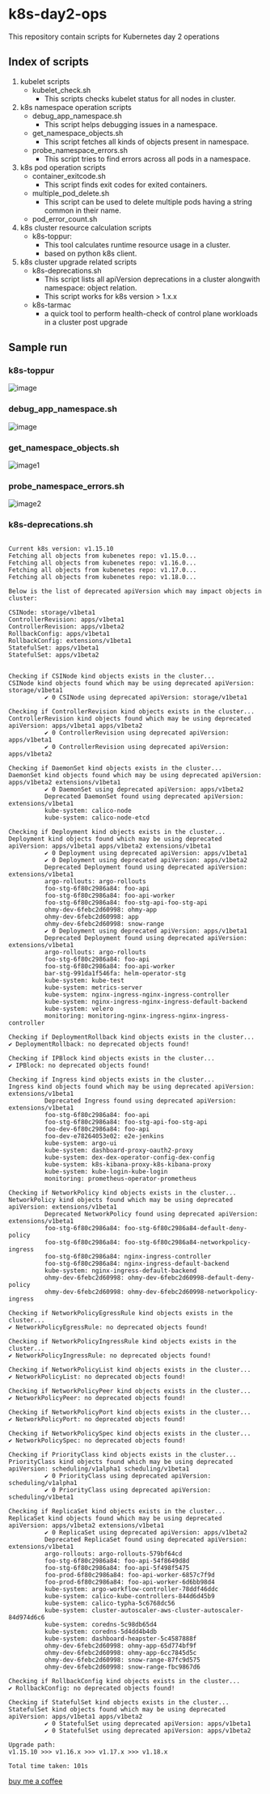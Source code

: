 # k8s-day2-ops
This repository contain scripts for Kubernetes day 2 operations

## Index of scripts
1. kubelet scripts
    - kubelet_check.sh
        - This scripts checks kubelet status for all nodes in cluster.
2. k8s namespace operation scripts
    - debug_app_namespace.sh
        - This script helps debugging issues in a namespace.
    - get_namespace_objects.sh
        - This script fetches all kinds of objects present in namespace.
    - probe_namespace_errors.sh
        - This script tries to find errors across all pods in a namespace.
3. k8s pod operation scripts
    - container_exitcode.sh
        - This script finds exit codes for exited containers.
    - multiple_pod_delete.sh
        - This script can be used to delete multiple pods having a string common in their name.
    - pod_error_count.sh
4. k8s cluster resource calculation scripts
    - k8s-toppur:  
        - This tool calculates runtime resource usage in a cluster. 
        - based on python k8s client.
5. k8s cluster upgrade related scripts
    - k8s-deprecations.sh
        - This script lists all apiVersion deprecations in a cluster alongwith namespace: object relation.
        - This script works for k8s version > 1.x.x
    - k8s-tarmac
        - a quick tool to perform health-check of control plane workloads in a cluster post upgrade


## Sample run

### k8s-toppur

![image](resource_calcuation/k8s-toppur/imgs/k8s-toppur.png)

### debug_app_namespace.sh

![image](doc/images/debug_app_namespace.png)

### get_namespace_objects.sh

![image1](doc/images/get_namespace_objects.png)

### probe_namespace_errors.sh

![image2](doc/images/probe_namespace_errors.png)

### k8s-deprecations.sh

```$ ./k8s-deprecations.sh 1.18.0 -v

Current k8s version: v1.15.10
Fetching all objects from kubenetes repo: v1.15.0...
Fetching all objects from kubenetes repo: v1.16.0...
Fetching all objects from kubenetes repo: v1.17.0...
Fetching all objects from kubenetes repo: v1.18.0...

Below is the list of deprecated apiVersion which may impact objects in cluster: 

CSINode: storage/v1beta1
ControllerRevision: apps/v1beta1
ControllerRevision: apps/v1beta2
RollbackConfig: apps/v1beta1
RollbackConfig: extensions/v1beta1
StatefulSet: apps/v1beta1
StatefulSet: apps/v1beta2


Checking if CSINode kind objects exists in the cluster... 
CSINode kind objects found which may be using deprecated apiVersion: storage/v1beta1
          ✔ 0 CSINode using deprecated apiVersion: storage/v1beta1

Checking if ControllerRevision kind objects exists in the cluster... 
ControllerRevision kind objects found which may be using deprecated apiVersion: apps/v1beta1 apps/v1beta2
          ✔ 0 ControllerRevision using deprecated apiVersion: apps/v1beta1
          ✔ 0 ControllerRevision using deprecated apiVersion: apps/v1beta2

Checking if DaemonSet kind objects exists in the cluster... 
DaemonSet kind objects found which may be using deprecated apiVersion: apps/v1beta2 extensions/v1beta1
          ✔ 0 DaemonSet using deprecated apiVersion: apps/v1beta2
          Deprecated DaemonSet found using deprecated apiVersion: extensions/v1beta1
          kube-system: calico-node
          kube-system: calico-node-etcd

Checking if Deployment kind objects exists in the cluster... 
Deployment kind objects found which may be using deprecated apiVersion: apps/v1beta1 apps/v1beta2 extensions/v1beta1
          ✔ 0 Deployment using deprecated apiVersion: apps/v1beta1
          ✔ 0 Deployment using deprecated apiVersion: apps/v1beta2
          Deprecated Deployment found using deprecated apiVersion: extensions/v1beta1
          argo-rollouts: argo-rollouts
          foo-stg-6f80c2986a84: foo-api
          foo-stg-6f80c2986a84: foo-api-worker
          foo-stg-6f80c2986a84: foo-stg-api-foo-stg-api
          ohmy-dev-6febc2d60998: ohmy-app
          ohmy-dev-6febc2d60998: app
          ohmy-dev-6febc2d60998: snow-range
          ✔ 0 Deployment using deprecated apiVersion: apps/v1beta1
          Deprecated Deployment found using deprecated apiVersion: extensions/v1beta1
          argo-rollouts: argo-rollouts
          foo-stg-6f80c2986a84: foo-api
          foo-stg-6f80c2986a84: foo-api-worker
          bar-stg-991da1f546fa: helm-operator-stg
          kube-system: kube-test
          kube-system: metrics-server
          kube-system: nginx-ingress-nginx-ingress-controller
          kube-system: nginx-ingress-nginx-ingress-default-backend
          kube-system: velero
          monitoring: monitoring-nginx-ingress-nginx-ingress-controller

Checking if DeploymentRollback kind objects exists in the cluster... 
✔ DeploymentRollback: no deprecated objects found!

Checking if IPBlock kind objects exists in the cluster... 
✔ IPBlock: no deprecated objects found!

Checking if Ingress kind objects exists in the cluster... 
Ingress kind objects found which may be using deprecated apiVersion: extensions/v1beta1
          Deprecated Ingress found using deprecated apiVersion: extensions/v1beta1
          foo-stg-6f80c2986a84: foo-api
          foo-stg-6f80c2986a84: foo-stg-api-foo-stg-api
          foo-dev-6f80c2986a84: foo-api
          foo-dev-e78264053e02: e2e-jenkins
          kube-system: argo-ui
          kube-system: dashboard-proxy-oauth2-proxy
          kube-system: dex-dex-operator-config-dex-config
          kube-system: k8s-kibana-proxy-k8s-kibana-proxy
          kube-system: kube-login-kube-login
          monitoring: prometheus-operator-prometheus

Checking if NetworkPolicy kind objects exists in the cluster... 
NetworkPolicy kind objects found which may be using deprecated apiVersion: extensions/v1beta1
          Deprecated NetworkPolicy found using deprecated apiVersion: extensions/v1beta1
          foo-stg-6f80c2986a84: foo-stg-6f80c2986a84-default-deny-policy
          foo-stg-6f80c2986a84: foo-stg-6f80c2986a84-networkpolicy-ingress
          foo-stg-6f80c2986a84: nginx-ingress-controller
          foo-stg-6f80c2986a84: nginx-ingress-default-backend
          kube-system: nginx-ingress-default-backend
          ohmy-dev-6febc2d60998: ohmy-dev-6febc2d60998-default-deny-policy
          ohmy-dev-6febc2d60998: ohmy-dev-6febc2d60998-networkpolicy-ingress

Checking if NetworkPolicyEgressRule kind objects exists in the cluster... 
✔ NetworkPolicyEgressRule: no deprecated objects found!

Checking if NetworkPolicyIngressRule kind objects exists in the cluster... 
✔ NetworkPolicyIngressRule: no deprecated objects found!

Checking if NetworkPolicyList kind objects exists in the cluster... 
✔ NetworkPolicyList: no deprecated objects found!

Checking if NetworkPolicyPeer kind objects exists in the cluster... 
✔ NetworkPolicyPeer: no deprecated objects found!

Checking if NetworkPolicyPort kind objects exists in the cluster... 
✔ NetworkPolicyPort: no deprecated objects found!

Checking if NetworkPolicySpec kind objects exists in the cluster... 
✔ NetworkPolicySpec: no deprecated objects found!

Checking if PriorityClass kind objects exists in the cluster... 
PriorityClass kind objects found which may be using deprecated apiVersion: scheduling/v1alpha1 scheduling/v1beta1
          ✔ 0 PriorityClass using deprecated apiVersion: scheduling/v1alpha1
          ✔ 0 PriorityClass using deprecated apiVersion: scheduling/v1beta1

Checking if ReplicaSet kind objects exists in the cluster... 
ReplicaSet kind objects found which may be using deprecated apiVersion: apps/v1beta2 extensions/v1beta1
          ✔ 0 ReplicaSet using deprecated apiVersion: apps/v1beta2
          Deprecated ReplicaSet found using deprecated apiVersion: extensions/v1beta1
          argo-rollouts: argo-rollouts-579bf64cd
          foo-stg-6f80c2986a84: foo-api-54f8649d8d
          foo-stg-6f80c2986a84: foo-api-5f498f5475
          foo-prod-6f80c2986a84: foo-api-worker-6857c7f9d
          foo-prod-6f80c2986a84: foo-api-worker-6d6bb98d4
          kube-system: argo-workflow-controller-78ddf46ddc
          kube-system: calico-kube-controllers-844d6d45b9
          kube-system: calico-typha-5c6768dc56
          kube-system: cluster-autoscaler-aws-cluster-autoscaler-84d974d6c6
          kube-system: coredns-5c98db65d4
          kube-system: coredns-5d4dd4b4db
          kube-system: dashboard-heapster-5c4587888f
          ohmy-dev-6febc2d60998: ohmy-app-65d774bf9f
          ohmy-dev-6febc2d60998: ohmy-app-6cc7845d5c
          ohmy-dev-6febc2d60998: snow-range-87fc9d575
          ohmy-dev-6febc2d60998: snow-range-fbc9867d6

Checking if RollbackConfig kind objects exists in the cluster... 
✔ RollbackConfig: no deprecated objects found!

Checking if StatefulSet kind objects exists in the cluster... 
StatefulSet kind objects found which may be using deprecated apiVersion: apps/v1beta1 apps/v1beta2
          ✔ 0 StatefulSet using deprecated apiVersion: apps/v1beta1
          ✔ 0 StatefulSet using deprecated apiVersion: apps/v1beta2

Upgrade path:
v1.15.10 >>> v1.16.x >>> v1.17.x >>> v1.18.x  

Total time taken: 101s

```
[buy me a coffee](https://www.buymeacoffee.com/dguyhasnoname)
